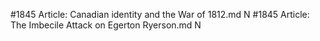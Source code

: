 #1845
Article: Canadian identity and the War of 1812.md N
#1845
Article: The Imbecile Attack on Egerton Ryerson.md N
